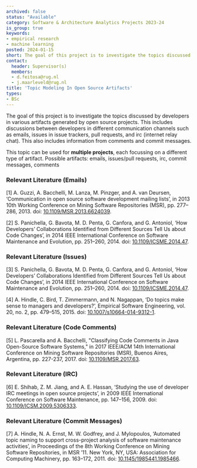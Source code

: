 ```yaml
---
archived: false
status: "Available"
category: Software & Architecture Analytics Projects 2023-24
is_group: true
keywords:
- empirical research
- machine learning
posted: 2024-01-15
short: The goal of this project is to investigate the topics discussed by developers in various artifacts generated by open source projects, e.g., communication channels such as emails, issues in issue trackers, pull requests, and IRC (internet relay chat).
contact:
  header: Supervisor(s)
  members:
  - d.feitosa@rug.nl
  - j.maarleveld@rug.nl
title: 'Topic Modeling In Open Source Artifacts'
types:
- BSc
---
```


The goal of this project is to investigate the topics discussed by developers in various artifacts generated by open source projects. This includes discussions between developers in different  communication channels such as emails, issues in issue trackers, pull requests, and irc (internet relay chat). This also includes information from comments and commit messages.

This topic can be used for **multiple projects**, each focussing on a different type of artifact. Possible artifacts: emails, issues/pull requests, irc, commit messages, comments

### Relevant Literature (Emails)

[1] A. Guzzi, A. Bacchelli, M. Lanza, M. Pinzger, and A. van Deursen, ‘Communication in open source software development mailing lists’, in 2013 10th Working Conference on Mining Software Repositories (MSR), pp. 277–286, 2013.
doi: [10.1109/MSR.2013.6624039](https://doi.org/10.1109/MSR.2013.6624039).

[2] S. Panichella, G. Bavota, M. D. Penta, G. Canfora, and G. Antoniol, ‘How Developers’ Collaborations Identified from Different Sources Tell Us about Code Changes’, in 2014 IEEE International Conference on Software Maintenance and Evolution, pp. 251–260, 2014.
doi: [10.1109/ICSME.2014.47](https://doi.org/10.1109/ICSME.2014.47).


### Relevant Literature (Issues)

[3] S. Panichella, G. Bavota, M. D. Penta, G. Canfora, and G. Antoniol, ‘How Developers’ Collaborations Identified from Different Sources Tell Us about Code Changes’, in 2014 IEEE International Conference on Software Maintenance and Evolution, pp. 251–260, 2014.
doi: [10.1109/ICSME.2014.47](https://doi.org/10.1109/ICSME.2014.47).

[4] A. Hindle, C. Bird, T. Zimmermann, and N. Nagappan, ‘Do topics make sense to managers and developers?’, Empirical Software Engineering, vol. 20, no. 2, pp. 479–515, 2015.
doi: [10.1007/s10664-014-9312-1](https://doi.org/10.1007/s10664-014-9312-1).

### Relevant Literature (Code Comments)

[5] L. Pascarella and A. Bacchelli, "Classifying Code Comments in Java Open-Source Software Systems," in 2017 IEEE/ACM 14th International Conference on Mining Software Repositories (MSR), Buenos Aires, Argentina, pp. 227-237, 2017.
doi: [10.1109/MSR.2017.63](https://doi.org/10.1109/MSR.2017.63).

### Relevant Literature (IRC)

[6] E. Shihab, Z. M. Jiang, and A. E. Hassan, ‘Studying the use of developer IRC meetings in open source projects’, in 2009 IEEE International Conference on Software Maintenance, pp. 147–156, 2009.
doi: [10.1109/ICSM.2009.5306333](https://doi.org/10.1109/ICSM.2009.5306333).

### Relevant Literature (Commit Messages)

[7] A. Hindle, N. A. Ernst, M. W. Godfrey, and J. Mylopoulos, ‘Automated topic naming to support cross-project analysis of software maintenance activities’, in Proceedings of the 8th Working Conference on Mining Software Repositories, in MSR ’11. New York, NY, USA: Association for Computing Machinery, pp. 163–172, 2011.
doi: [10.1145/1985441.1985466](https://doi.org/10.1145/1985441.1985466).
